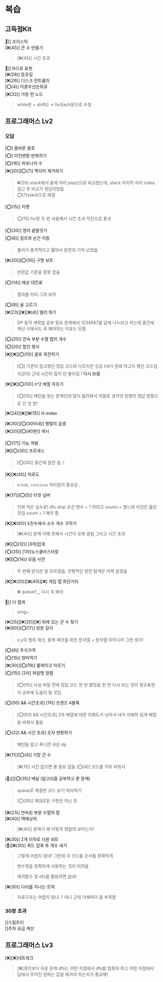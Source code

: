 # 복습

## 고득점Kit

🥲[] 조이스틱 </br>
[❌(45)] 큰 수 만들기 </br>

> [❌(45)] 시간 초과

🥲[] N으로 표현 </br>
[❌(28)] 등굣길 </br>
[❌(26)] 디스크 컨트롤러 </br>
[⭕(4)] 이중우선순위큐 </br>
[❌(32)] 가장 먼 노드 </br>

> while문 + shift() -> forEach문으로 수정

## 프로그래머스 Lv2

### 오답

[⭕] 올바른 괄호</br>
[⭕] 이진변환 반복하기</br>
[⭕(16)] 피보나치 수</br>
[❌(20)][⭕(7)] 짝지어 제거하기</br>

> ❌(20) stack에서 끝에 자리 pop()으로 비교했는데, stack 마지막 자리 index 접근 후 비교가 정답이었음</br>
> ⭕(7)stack으로 해결

[⭕(15)] 카펫</br>

> ⭕(15) for문 두 번 사용해서 시간 초과 직전으로 통과

[⭕(30)] 영어 끝말잇기</br>
[⭕(6)] 점프와 순간 이동</br>

> 풀이가 충격적이고 짧아서 완전히 기억 났었음

[❌(20)][⭕(10)] 구명 보트</br>

> 반환값 기준을 잘못 잡음

[⭕(14)] 예상 대진표</br>

> 결과를 미리 그려 보자

[⭕(9)] 귤 고르기</br>
[❌(23)][❌][❌(4)] 멀리 뛰기</br>

> DP 동적 계획법 공부 필요
> 문제에서 1234567를 답에 나누라고 하는데
> 중간에 계산 식에서도 꼭 해야하는 이유는 모름

[⭕(20)] 연속 부분 수열 합의 개수</br>
[⭕(20)] 할인 행사</br>
[❌][❌][⭕(10)] 괄호 회전하기</br>

> [⭕] 기존의 참고했던 정답 코드와 다르지만 성공 (내가 원래 하고자 했던 코드임 지금이)
> 근데 시간이 많이 안 좋아짐 !
> **다시 보셈**

[❌][❌][⭕(10)] n^2 배열 자르기</br>

> [⭕(10)] 패턴을 찾는 문제인데
> 많이 틀려봐서 저절로 생각의 방향이 정답 방향으로 간 것 뿐!

[❌(24)][❌][❌(15)] H-index</br>

[❌(30)][⭕(30이내)] 행렬의 곱셈</br>
[❌(20)][⭕(40분)] 캐시</br>

[⭕(17)] 기능 개발</br>
[❌][⭕(30)] 프로세스</br>

> [⭕(30)] 중간에 잠깐 쉼..!

[❌][❌(40)] 피로도</br>

> `break`, `continue` 차이점의 중요성..

[❌(17)][⭕(5)] 타겟 넘버</br>

> 진짜 작은 실수로! dfs stop 조건 변수 + 1 하려고
> count++ 했느데 이것은 틀린 것임 count + 1 해야 함

[❌][❌(40)] k진수에서 소수 개수 구하기</br>

> [❌(40)] 문제 이해 못해서 시간이 오래 걸림 그리고 시간 초과

[❌][⭕(12)] [3차]압축</br>
[⭕(35)] [1차]뉴스쿨러스터링</br>
[❌][⭕(14)] 모음 사전</br>

> 두 번째 방식은 잘 모르겠음, 전형적인 완전 탐색은 이제 알겠음

[❌][❌(20)][❌(40)][❌] 게임 맵 최단거리</br>

> ❌ queue?,,, 다시 꼭 봐라

🥲[] 더 맵게</br>

> omg~

[❌(25)][❌(20)][❌] 뒤에 있는 큰 수 찾기</br>
[❌(60)][⭕(17)] 방문 길이</br>

> x,y의 범위 체크, 중복 체크를 위한 문자열 + 문자열 아이디어 그런 생각!

[⭕(9)] 주식가격</br>
[⭕(15)] 땅따먹기</br>
[❌(30)][⭕(19)] 롤케이크 자르기</br>
[⭕(15)] [3차] 파일명 정렬 </br>

> [⭕(15)] 사실 며칠 전에 정답 코드 한 번 봤었음
> 한 번 다시 보는 것이 정규표현식 공부에 도움이 될 것임

[⭕(50) && 시간초과] [1차] 프렌즈 4블록 </br>

> [⭕(50) && 시간초과] 2차 배열에 대한 이해도가 낮아서
> 내가 이해하 쉽게 배열을 바꿔서 풀음

[⭕(32) && 시간 초과] 숫자 변환하기 </br>

> 패턴을 알고 푸니깐 쉬운 dp

[❌(11)][⭕(4)] 가장 큰 수</br>

> [❌(11)] 시간 없으면 볼 필요 없음
> [⭕(4)] 코드를 거의 외워서

(🥲)[][⭕(35)] 배달 (알고리즘 공부하고 푼 문제) </br>

> queue로 해결한 코드 보기 따라하기
>
> [⭕(35)] 제대로된 구현은 아닌 듯

[❌(23)] 연속된 부분 수열의 합</br>
[❌(40)] 택배상자</br>

> [❌(40)] 문제가 왜 이렇게 헷갈려 보이는지!

[❌(30)] 2개 이하로 다른 비트</br>
(🥲)[❌(30)] 쿼드 압축 후 개수 새기</br>

> 그렇게 어렵지 않네! 그런데 이 코드를 순서를 정확하게
>
> 변수명을 정확하게 사용하는 것이 어려움
>
> 재귀함수 및 dfs를 활용하면 쉽네!

[❌(30)] 다리를 지나는 트럭 </br>

> 자료구조는 어렵지 않나..? 아니 근데 이해력이 좀 부족함

### 30분 초과

[]스킬트리 </br>
[]주차 요금 계산 </br>

## 프로그래머스 Lv3

[❌][❌]네트워크 </br>

> [❌]생각보다 쉬운 문제
> dfs는 어떤 지점에서 dfs를 멈춰야 하고
> 어떤 지점에서 답에서 주어진 원하는 값을 매겨야 하는지가 중요해!
